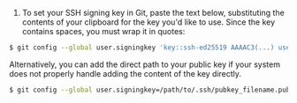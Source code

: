 1. To set your SSH signing key in Git, paste the text below, substituting the contents of your clipboard for the key you'd like to use. Since the key contains spaces, you must wrap it in quotes:
  ```bash
  $ git config --global user.signingkey 'key::ssh-ed25519 AAAAC3(...) user@example.com'
  ```

Alternatively, you can add the direct path to your public key if your system does not properly handle adding the content of the key directly.
  ```bash
  $ git config --global user.signingkey=/path/to/.ssh/pubkey_filename.pub
  ```